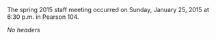 The spring 2015 staff meeting occurred on Sunday, January 25, 2015 at 6:30 p.m. in Pearson 104.

*No headers*
